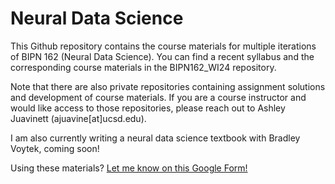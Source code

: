 # Neural Data Science

This Github repository contains the course materials for multiple iterations of BIPN 162 (Neural Data Science). You can find a recent syllabus and the corresponding course materials in the BIPN162_WI24 repository.

Note that there are also private repositories containing assignment solutions and development of course materials. If you are a course instructor and would like access to those repositories, please reach out to Ashley Juavinett (ajuavine[at]ucsd.edu). 

I am also currently writing a neural data science textbook with Bradley Voytek, coming soon!

Using these materials? [Let me know on this Google Form!](https://forms.gle/HUxqyY2o7r74Eyko9)

